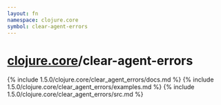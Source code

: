 ```yaml
---
layout: fn
namespace: clojure.core
symbol: clear-agent-errors
---
```


# [clojure.core](../)/clear-agent-errors

{% include 1.5.0/clojure.core/clear_agent_errors/docs.md %}
{% include 1.5.0/clojure.core/clear_agent_errors/examples.md %}
{% include 1.5.0/clojure.core/clear_agent_errors/src.md %}

